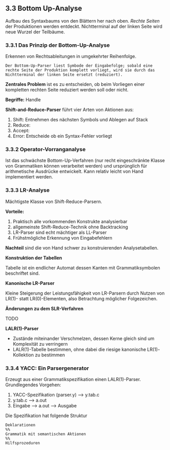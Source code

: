## 3.3 Bottom Up-Analyse

Aufbau des Syntaxbaums von den Blättern her nach oben. *Rechte Seiten* der Produktionen werden entdeckt. Nichtterminal auf der linken Seite wird neue Wurzel der Teilbäume.

### 3.3.1 Das Prinzip der Bottom-Up-Analyse

Erkennen von Rechtsableitungen in umgekehrter Reihenfolge. 

    Der Bottom-Up-Parser liest Symbode der Eingabefolge; sobald eine rechte Seite der Produktion komplett vorliegt, wird sie durch das Nichtterminal der linken Seite ersetzt (reduziert).

**Zentrales Problem** ist es zu entscheiden, ob beim Vorliegen einer kompletten rechten Seite reduziert werden soll oder nicht.

**Begriffe:** Handle

**Shift-and-Reduce-Parser** führt vier Arten von Aktionen aus:

1. Shift: Entnehmen des nächsten Symbols und Ablegen auf Stack
2. Reduce:
3. Accept:
4. Error: Entscheide ob ein Syntax-Fehler vorliegt

### 3.3.2 Operator-Vorranganalyse

Ist das schwächste Bottom-Up-Verfahren (nur recht eingeschränkte Klasse von Grammatiken können verarbeitet werden) und ursprünglich für arithmetische Ausdrücke entwickelt. Kann relativ leicht von Hand implementiert werden.

### 3.3.3 LR-Analyse

Mächtigste Klasse von Shift-Reduce-Parsern.

**Vorteile:**

1. Praktisch alle vorkommenden Konstrukte analysierbar
2. allgemeinste Shift-Reduce-Technik ohne Backtracking
3. LR-Parser sind echt mächtiger als LL-Parser
4. Frühstmögliche Erkennung von Eingabefehlern

**Nachteil** sind die von Hand schwer zu konstruierenden Analysetabellen.

**Konstruktion der Tabellen**

Tabelle ist ein endlicher Automat dessen Kanten mit Grammatiksymbolen beschriftet sind.

**Kanonische LR-Parser**

Kleine Steigerung der Leistungsfähigkeit von LR-Parsern durch Nutzen von LR(1)- statt LR(0)-Elementen, also Betrachtung möglicher Folgezeichen.

**Änderungen zu dem SLR-Verfahren**

TODO

**LALR(1)-Parser**

- Zustände miteinander Verschmelzen, dessen Kerne gleich sind um Komplexität zu verringern
- LALR(1)-Tabelle bestimmen, ohne dabei die riesige kanonische LR(1)-Kollektion zu bestimmen

### 3.3.4 YACC: Ein Parsergenerator
Erzeugt aus einer Grammatikspezifikation einen LALR(1)-Parser. Grundlegendes Vorgehen:

1. YACC-Spezifikation (parser.y) --> y.tab.c
2. y.tab.c --> a.out
3. Eingabe --> a.out --> Ausgabe

Die Spezifikation hat folgende Struktur

    Deklarationen
    %%
    Grammatik mit semantischen Aktionen
    %%
    Hilfsprozeduren
